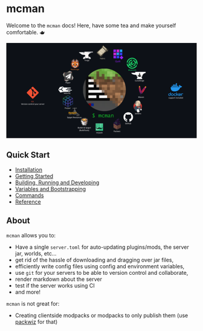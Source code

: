# mcman

Welcome to the `mcman` docs! Here, have some tea and make yourself comfortable. 🫖

![mcman banner](./mcman-3.png)

## Quick Start

- [Installation](./installation.md)
- [Getting Started](./concepts/getting-started.md)
- [Building, Running and Developing](./concepts/building.md)
- [Variables and Bootstrapping](./concepts/variables.md)
- [Commands](./commands)
- [Reference](./reference/server.toml.md)

## About

`mcman` allows you to:

- Have a single `server.toml` for auto-updating plugins/mods, the server jar, worlds, etc...
- get rid of the hassle of downloading and dragging over jar files,
- efficiently write config files using config and environment variables,
- use `git` for your servers to be able to version control and collaborate,
- render markdown about the server
- test if the server works using CI
- and more!

`mcman` is not great for:

- Creating clientside modpacks or modpacks to only publish them (use [packwiz](https://packwiz.infra.link/) for that)

